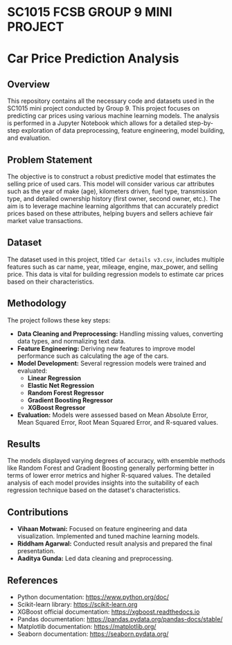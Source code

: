# SC1015 FCSB GROUP 9 MINI PROJECT

# Car Price Prediction Analysis

## Overview
This repository contains all the necessary code and datasets used in the SC1015 mini project conducted by Group 9. This project focuses on predicting car prices using various machine learning models. The analysis is performed in a Jupyter Notebook which allows for a detailed step-by-step exploration of data preprocessing, feature engineering, model building, and evaluation. 

## Problem Statement 
The objective is to construct a robust predictive model that estimates the selling price of used cars. This model will consider various car attributes such as the year of make (age), kilometers driven, fuel type, transmission type, and detailed ownership history (first owner, second owner, etc.). The aim is to leverage machine learning algorithms that can accurately predict prices based on these attributes, helping buyers and sellers achieve fair market value transactions.

## Dataset
The dataset used in this project, titled `Car details v3.csv`, includes multiple features such as car name, year, mileage, engine, max_power, and selling price. This data is vital for building regression models to estimate car prices based on their characteristics.

## Methodology
The project follows these key steps:
- **Data Cleaning and Preprocessing:** Handling missing values, converting data types, and normalizing text data.
- **Feature Engineering:** Deriving new features to improve model performance such as calculating the age of the cars.
- **Model Development:** Several regression models were trained and evaluated:
  - **Linear Regression**
  - **Elastic Net Regression**
  - **Random Forest Regressor**
  - **Gradient Boosting Regressor**
  - **XGBoost Regressor**
- **Evaluation:** Models were assessed based on Mean Absolute Error, Mean Squared Error, Root Mean Squared Error, and R-squared values.

## Results
The models displayed varying degrees of accuracy, with ensemble methods like Random Forest and Gradient Boosting generally performing better in terms of lower error metrics and higher R-squared values. The detailed analysis of each model provides insights into the suitability of each regression technique based on the dataset's characteristics.

## Contributions
- **Vihaan Motwani:** Focused on feature engineering and data visualization. Implemented and tuned machine learning models.
- **Riddham Agarwal:** Conducted result analysis and prepared the final presentation.
- **Aaditya Gunda:** Led data cleaning and preprocessing.

## References
- Python documentation: https://www.python.org/doc/
- Scikit-learn library: https://scikit-learn.org
- XGBoost official documentation: https://xgboost.readthedocs.io
- Pandas documentation: https://pandas.pydata.org/pandas-docs/stable/
- Matplotlib documentation: https://matplotlib.org/
- Seaborn documentation: https://seaborn.pydata.org/
